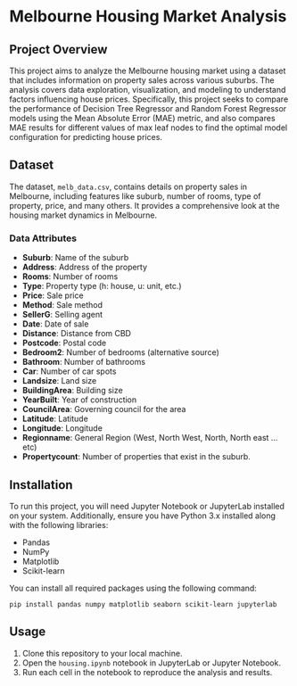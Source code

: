 # Melbourne Housing Market Analysis

## Project Overview
This project aims to analyze the Melbourne housing market using a dataset that includes information on property sales across various suburbs. The analysis covers data exploration, visualization, and modeling to understand factors influencing house prices. Specifically, this project seeks to compare the performance of Decision Tree Regressor and Random Forest Regressor models using the Mean Absolute Error (MAE) metric, and also compares MAE results for different values of max leaf nodes to find the optimal model configuration for predicting house prices.

## Dataset
The dataset, `melb_data.csv`, contains details on property sales in Melbourne, including features like suburb, number of rooms, type of property, price, and many others. It provides a comprehensive look at the housing market dynamics in Melbourne.

### Data Attributes
- **Suburb**: Name of the suburb
- **Address**: Address of the property
- **Rooms**: Number of rooms
- **Type**: Property type (h: house, u: unit, etc.)
- **Price**: Sale price
- **Method**: Sale method
- **SellerG**: Selling agent
- **Date**: Date of sale
- **Distance**: Distance from CBD
- **Postcode**: Postal code
- **Bedroom2**: Number of bedrooms (alternative source)
- **Bathroom**: Number of bathrooms
- **Car**: Number of car spots
- **Landsize**: Land size
- **BuildingArea**: Building size
- **YearBuilt**: Year of construction
- **CouncilArea**: Governing council for the area
- **Latitude**: Latitude
- **Longitude**: Longitude
- **Regionname**: General Region (West, North West, North, North east …etc)
- **Propertycount**: Number of properties that exist in the suburb.

## Installation
To run this project, you will need Jupyter Notebook or JupyterLab installed on your system. Additionally, ensure you have Python 3.x installed along with the following libraries:
- Pandas
- NumPy
- Matplotlib
- Scikit-learn

You can install all required packages using the following command:
```
pip install pandas numpy matplotlib seaborn scikit-learn jupyterlab
```

## Usage
1. Clone this repository to your local machine.
2. Open the `housing.ipynb` notebook in JupyterLab or Jupyter Notebook.
3. Run each cell in the notebook to reproduce the analysis and results.
